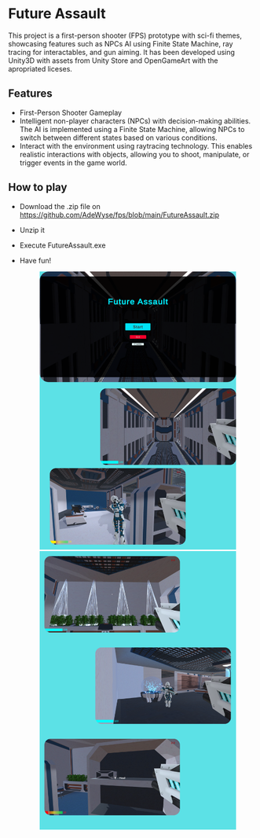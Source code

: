 # Future Assault
This project is a first-person shooter (FPS) prototype with sci-fi themes, showcasing features such as NPCs AI using Finite State Machine, ray tracing for interactables, and  gun aiming. It has been developed using  Unity3D with assets from Unity Store and OpenGameArt with the apropriated liceses.

## Features
- First-Person Shooter Gameplay
- Intelligent non-player characters (NPCs) with decision-making abilities. The AI is implemented using a Finite State Machine, allowing NPCs to switch between different states based on various conditions.
- Interact with the environment using raytracing technology. This enables realistic interactions with objects, allowing you to shoot, manipulate, or trigger events in the game world.

## How to play

- Download the .zip file on https://github.com/AdeWyse/fps/blob/main/FutureAssault.zip
- Unzip it
- Execute FutureAssault.exe
- Have fun!

  <p align="center">
    <img src="https://raw.githubusercontent.com/AdeWyse/fps/main/ImagesVideos/2.png" alt="First Image" width="400" />
    <img src="https://raw.githubusercontent.com/AdeWyse/fps/main/ImagesVideos/1.png" alt="Second Image" width="400" /> 
  </p>

